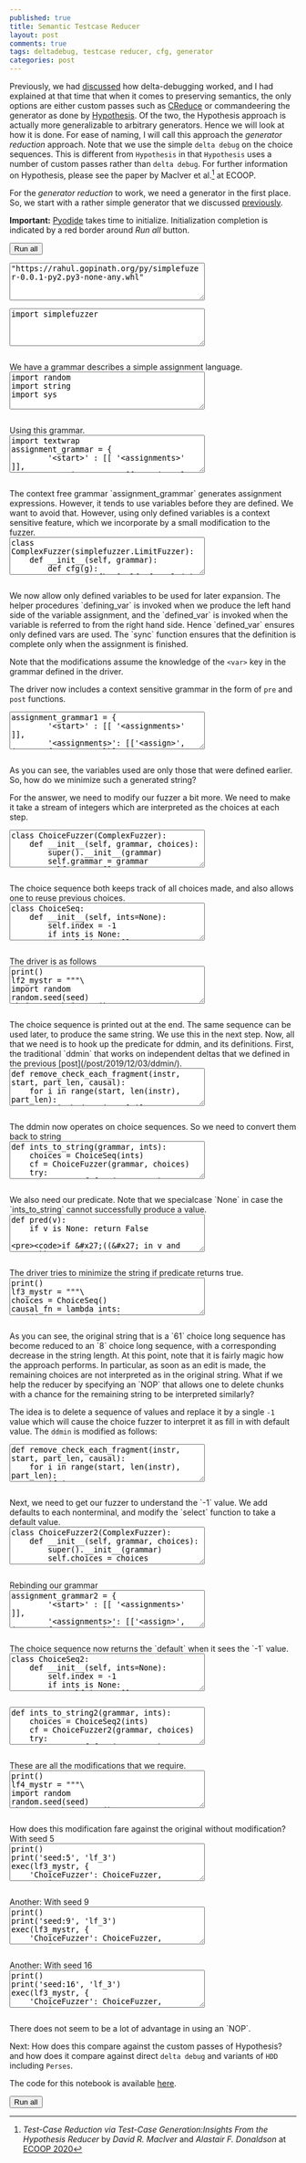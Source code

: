 ```yaml
---
published: true
title: Semantic Testcase Reducer
layout: post
comments: true
tags: deltadebug, testcase reducer, cfg, generator
categories: post
---
```

 
Previously, we had [discussed](/post/2019/12/03/ddmin/) how delta-debugging worked, and I had explained at that time that when it comes
to preserving semantics, the only options are either custom passes such as [CReduce](http://embed.cs.utah.edu/creduce/)
or commandeering the generator as done by [Hypothesis](https://github.com/HypothesisWorks/hypothesis/blob/master/hypothesis-python/src/hypothesis/internal/conjecture/shrinker.py).
Of the two, the Hypothesis approach is actually more generalizable to arbitrary generators. Hence we will look at how it is done. For ease
of naming, I will call this approach the _generator reduction_ approach. Note that we use the simple `delta debug` on the choice sequences.
This is different from `Hypothesis` in that `Hypothesis` uses a number of custom passes rather than `delta debug`. For further information
on Hypothesis, please see the paper by MacIver et al.[^mciver2020reduction] at ECOOP.

For the _generator reduction_ to work, we need a generator in the first place. So, we start with a rather simple generator that we discussed [previously](/post/2019/05/28/simplefuzzer-01/).
<script type="text/javascript">window.languagePluginUrl='/resources/pyodide/full/3.9/';</script>
<script src="/resources/pyodide/full/3.9/pyodide.js"></script>
<link rel="stylesheet" type="text/css" media="all" href="/resources/skulpt/css/codemirror.css">
<link rel="stylesheet" type="text/css" media="all" href="/resources/skulpt/css/solarized.css">
<link rel="stylesheet" type="text/css" media="all" href="/resources/skulpt/css/env/editor.css">

<script src="/resources/skulpt/js/codemirrorepl.js" type="text/javascript"></script>
<script src="/resources/skulpt/js/python.js" type="text/javascript"></script>
<script src="/resources/pyodide/js/env/editor.js" type="text/javascript"></script>

**Important:** [Pyodide](https://pyodide.readthedocs.io/en/latest/) takes time to initialize.
Initialization completion is indicated by a red border around *Run all* button.
<form name='python_run_form'>
<button type="button" name="python_run_all">Run all</button>
</form>

<form name='python_run_form'>
<textarea cols="40" rows="4" id='python_pre_edit' name='python_edit'>
"https://rahul.gopinath.org/py/simplefuzer-0.0.1-py2.py3-none-any.whl"
</textarea>
</form>

<!--
############
import simplefuzzer

############
-->
<form name='python_run_form'>
<textarea cols="40" rows="4" name='python_edit'>
import simplefuzzer
</textarea><br />
<pre class='Output' name='python_output'></pre>
<div name='python_canvas'></div>
</form>
We have a grammar describes a simple assignment language.

<!--
############
import random
import string
import sys

############
-->
<form name='python_run_form'>
<textarea cols="40" rows="4" name='python_edit'>
import random
import string
import sys
</textarea><br />
<pre class='Output' name='python_output'></pre>
<div name='python_canvas'></div>
</form>
Using this grammar.

<!--
############
import textwrap
assignment_grammar = {
        '<start>' : [[ '<assignments>' ]],
        '<assignments>': [['<assign>'],
                          ['<assign>', ';\n', '<assignments>']],
        '<assign>': [['<var>', ' = ', '<expr>']],
        '<expr>': [
            ['<expr>', ' + ', '<expr>'],
            ['<expr>', ' - ', '<expr>'],
            ['(', '<expr>', ')'],
            ['<var>'],
            ['<digit>']],
        '<digit>': [['0'], ['1']],
        '<var>': [[i] for i in string.ascii_lowercase]
}
# doing exec because we want to correctly init random seeds.
lf_mystr = """\
import random
random.seed(seed)
c = simplefuzzer.LimitFuzzer(assignment_grammar)
print(c.fuzz('<start>'))
"""
lf_mystr = textwrap.dedent(lf_mystr)
exec(lf_mystr,
        {'simplefuzzer': simplefuzzer, 'assignment_grammar': assignment_grammar},
        {'seed': 5})

############
-->
<form name='python_run_form'>
<textarea cols="40" rows="4" name='python_edit'>
import textwrap
assignment_grammar = {
        &#x27;&lt;start&gt;&#x27; : [[ &#x27;&lt;assignments&gt;&#x27; ]],
        &#x27;&lt;assignments&gt;&#x27;: [[&#x27;&lt;assign&gt;&#x27;],
                          [&#x27;&lt;assign&gt;&#x27;, &#x27;;\n&#x27;, &#x27;&lt;assignments&gt;&#x27;]],
        &#x27;&lt;assign&gt;&#x27;: [[&#x27;&lt;var&gt;&#x27;, &#x27; = &#x27;, &#x27;&lt;expr&gt;&#x27;]],
        &#x27;&lt;expr&gt;&#x27;: [
            [&#x27;&lt;expr&gt;&#x27;, &#x27; + &#x27;, &#x27;&lt;expr&gt;&#x27;],
            [&#x27;&lt;expr&gt;&#x27;, &#x27; - &#x27;, &#x27;&lt;expr&gt;&#x27;],
            [&#x27;(&#x27;, &#x27;&lt;expr&gt;&#x27;, &#x27;)&#x27;],
            [&#x27;&lt;var&gt;&#x27;],
            [&#x27;&lt;digit&gt;&#x27;]],
        &#x27;&lt;digit&gt;&#x27;: [[&#x27;0&#x27;], [&#x27;1&#x27;]],
        &#x27;&lt;var&gt;&#x27;: [[i] for i in string.ascii_lowercase]
}
# doing exec because we want to correctly init random seeds.
lf_mystr = &quot;&quot;&quot;\
import random
random.seed(seed)
c = simplefuzzer.LimitFuzzer(assignment_grammar)
print(c.fuzz(&#x27;&lt;start&gt;&#x27;))
&quot;&quot;&quot;
lf_mystr = textwrap.dedent(lf_mystr)
exec(lf_mystr,
        {&#x27;simplefuzzer&#x27;: simplefuzzer, &#x27;assignment_grammar&#x27;: assignment_grammar},
        {&#x27;seed&#x27;: 5})
</textarea><br />
<pre class='Output' name='python_output'></pre>
<div name='python_canvas'></div>
</form>
The context free grammar `assignment_grammar` generates assignment expressions. However, it tends to
use variables before they are defined. We want to avoid that. However, using only defined variables is a context sensitive feature, which we incorporate
by a small modification to the fuzzer.

<!--
############
class ComplexFuzzer(simplefuzzer.LimitFuzzer):
    def __init__(self, grammar):
        def cfg(g):
            return {k: [self.cfg_rule(r) for r in g[k]] for k in g}
        super().__init__(cfg(grammar))
        self.cfg_grammar = self.grammar
        self.grammar = grammar
        self.vars = []
        self._vars = []

    def select(self, lst):
        return random.choice(lst)

    def tree_to_str(self, val):
        return simplefuzzer.tree_to_string(val)

    def cfg_rule(self, rule):
        return [t[0] if isinstance(t, tuple) else t for t in rule]

    def gen_key(self, key, depth, max_depth):
        if key not in self.grammar: return (key, [])
        if depth > max_depth:
            clst_ = [(self.cost[key][str(self.cfg_rule(rule))], rule) for rule in self.grammar[key]]
            clst = sorted(clst_, key=lambda x: x[0])
            rules = [r for c,r in clst if c == clst[0][0]]
        else:
            rules = self.grammar[key]
        return (key, self.gen_rule(self.select(rules), depth+1, max_depth))

    def gen_rule(self, rule, depth, max_depth):
        ret = []
        for token_ in rule:
            if isinstance(token_, tuple):
                token = token_[0]
                fns = token_[1]
            else:
                token = token_
                fns = {}

            pre = fns.get('pre', lambda s, t, x: x())
            post = fns.get('post', lambda s, x: x)
            val = pre(self, token, lambda: self.gen_key(token, depth, max_depth))
            v = post(self, val)
            ret.append(v)
        return ret

    def fuzz(self, key='<start>', max_depth=10):
        return self.tree_to_str(self.gen_key(key=key, depth=0, max_depth=max_depth))

def defining_var(o, val):
    v = o.tree_to_str(val)
    o._vars.append(v)
    return val

def defined_var(o, token, val):
    assert token == '<var>'
    #v = val()
    if not o.vars:
        return ('00', [])
    else:
        return (o.select(o.vars), [])

def sync(o, val):
    o.vars.extend(o._vars)
    o._vars.clear()
    return val

############
-->
<form name='python_run_form'>
<textarea cols="40" rows="4" name='python_edit'>
class ComplexFuzzer(simplefuzzer.LimitFuzzer):
    def __init__(self, grammar):
        def cfg(g):
            return {k: [self.cfg_rule(r) for r in g[k]] for k in g}
        super().__init__(cfg(grammar))
        self.cfg_grammar = self.grammar
        self.grammar = grammar
        self.vars = []
        self._vars = []

    def select(self, lst):
        return random.choice(lst)

    def tree_to_str(self, val):
        return simplefuzzer.tree_to_string(val)

    def cfg_rule(self, rule):
        return [t[0] if isinstance(t, tuple) else t for t in rule]

    def gen_key(self, key, depth, max_depth):
        if key not in self.grammar: return (key, [])
        if depth &gt; max_depth:
            clst_ = [(self.cost[key][str(self.cfg_rule(rule))], rule) for rule in self.grammar[key]]
            clst = sorted(clst_, key=lambda x: x[0])
            rules = [r for c,r in clst if c == clst[0][0]]
        else:
            rules = self.grammar[key]
        return (key, self.gen_rule(self.select(rules), depth+1, max_depth))

    def gen_rule(self, rule, depth, max_depth):
        ret = []
        for token_ in rule:
            if isinstance(token_, tuple):
                token = token_[0]
                fns = token_[1]
            else:
                token = token_
                fns = {}

            pre = fns.get(&#x27;pre&#x27;, lambda s, t, x: x())
            post = fns.get(&#x27;post&#x27;, lambda s, x: x)
            val = pre(self, token, lambda: self.gen_key(token, depth, max_depth))
            v = post(self, val)
            ret.append(v)
        return ret

    def fuzz(self, key=&#x27;&lt;start&gt;&#x27;, max_depth=10):
        return self.tree_to_str(self.gen_key(key=key, depth=0, max_depth=max_depth))

def defining_var(o, val):
    v = o.tree_to_str(val)
    o._vars.append(v)
    return val

def defined_var(o, token, val):
    assert token == &#x27;&lt;var&gt;&#x27;
    #v = val()
    if not o.vars:
        return (&#x27;00&#x27;, [])
    else:
        return (o.select(o.vars), [])

def sync(o, val):
    o.vars.extend(o._vars)
    o._vars.clear()
    return val
</textarea><br />
<pre class='Output' name='python_output'></pre>
<div name='python_canvas'></div>
</form>
We now allow only defined variables to be used for later expansion. The helper procedures `defining_var` is invoked
when we produce the left hand side of the variable assignment, and the `defined_var` is invoked when the variable is
referred to from the right hand side. Hence `defined_var` ensures only defined vars are used. The `sync` function
ensures that the definition is complete only when the assignment is finished.

Note that the modifications assume the knowledge of the `<var>`  key in the grammar defined in the driver.

The driver now includes a context sensitive grammar in the form of `pre` and `post` functions.

<!--
############
assignment_grammar1 = {
        '<start>' : [[ '<assignments>' ]],
        '<assignments>': [['<assign>', (';\n', {'post':sync})],
                          ['<assign>', (';\n', {'post':sync}), '<assignments>']],
        '<assign>': [[('<var>', {'post':defining_var}), ' = ', '<expr>']],
        '<expr>': [
            ['<expr>', ' + ', '<expr>'],
            ['<expr>', ' - ', '<expr>'],
            ['(', '<expr>', ')'],
            [('<var>', {'pre':defined_var})],
            ['<digit>']],
        '<digit>': [['0'], ['1']],
        '<var>': [[i] for i in string.ascii_lowercase]
}
lf1_mystr = """\
import random
random.seed(seed)
c = ComplexFuzzer(assignment_grammar1)
print(c.fuzz('<start>'))
print(c.vars)
"""
lf1_mystr = textwrap.dedent(lf1_mystr)
print()
exec(lf1_mystr,
        {'ComplexFuzzer':ComplexFuzzer, 'assignment_grammar1':assignment_grammar1},
        {'seed': 6})

############
-->
<form name='python_run_form'>
<textarea cols="40" rows="4" name='python_edit'>
assignment_grammar1 = {
        &#x27;&lt;start&gt;&#x27; : [[ &#x27;&lt;assignments&gt;&#x27; ]],
        &#x27;&lt;assignments&gt;&#x27;: [[&#x27;&lt;assign&gt;&#x27;, (&#x27;;\n&#x27;, {&#x27;post&#x27;:sync})],
                          [&#x27;&lt;assign&gt;&#x27;, (&#x27;;\n&#x27;, {&#x27;post&#x27;:sync}), &#x27;&lt;assignments&gt;&#x27;]],
        &#x27;&lt;assign&gt;&#x27;: [[(&#x27;&lt;var&gt;&#x27;, {&#x27;post&#x27;:defining_var}), &#x27; = &#x27;, &#x27;&lt;expr&gt;&#x27;]],
        &#x27;&lt;expr&gt;&#x27;: [
            [&#x27;&lt;expr&gt;&#x27;, &#x27; + &#x27;, &#x27;&lt;expr&gt;&#x27;],
            [&#x27;&lt;expr&gt;&#x27;, &#x27; - &#x27;, &#x27;&lt;expr&gt;&#x27;],
            [&#x27;(&#x27;, &#x27;&lt;expr&gt;&#x27;, &#x27;)&#x27;],
            [(&#x27;&lt;var&gt;&#x27;, {&#x27;pre&#x27;:defined_var})],
            [&#x27;&lt;digit&gt;&#x27;]],
        &#x27;&lt;digit&gt;&#x27;: [[&#x27;0&#x27;], [&#x27;1&#x27;]],
        &#x27;&lt;var&gt;&#x27;: [[i] for i in string.ascii_lowercase]
}
lf1_mystr = &quot;&quot;&quot;\
import random
random.seed(seed)
c = ComplexFuzzer(assignment_grammar1)
print(c.fuzz(&#x27;&lt;start&gt;&#x27;))
print(c.vars)
&quot;&quot;&quot;
lf1_mystr = textwrap.dedent(lf1_mystr)
print()
exec(lf1_mystr,
        {&#x27;ComplexFuzzer&#x27;:ComplexFuzzer, &#x27;assignment_grammar1&#x27;:assignment_grammar1},
        {&#x27;seed&#x27;: 6})
</textarea><br />
<pre class='Output' name='python_output'></pre>
<div name='python_canvas'></div>
</form>
As you can see, the variables used are only those that were defined earlier. So, how do we minimize such a generated string?

For the answer, we need to modify our fuzzer a bit more. We need to make it take a stream of integers which are interpreted as the choices at each step.

<!--
############
class ChoiceFuzzer(ComplexFuzzer):
    def __init__(self, grammar, choices):
        super().__init__(grammar)
        self.grammar = grammar
        self.vars = []
        self._vars = []
        self.choices = choices

    def select(self, lst):
        return self.choices.choice(lst)

############
-->
<form name='python_run_form'>
<textarea cols="40" rows="4" name='python_edit'>
class ChoiceFuzzer(ComplexFuzzer):
    def __init__(self, grammar, choices):
        super().__init__(grammar)
        self.grammar = grammar
        self.vars = []
        self._vars = []
        self.choices = choices

    def select(self, lst):
        return self.choices.choice(lst)
</textarea><br />
<pre class='Output' name='python_output'></pre>
<div name='python_canvas'></div>
</form>
The choice sequence both keeps track of all choices made, and also allows one to reuse previous choices.

<!--
############
class ChoiceSeq:
    def __init__(self, ints=None):
        self.index = -1
        if ints is None:
            self.ints = []
            self.choose_new = True
        else:
            self.ints = ints
            self.choose_new = False

    def i(self):
        if self.choose_new:
            self.index += 1
            self.ints.append(random.randrange(10))
            return self.ints[self.index]
        else:
            self.index += 1
            return self.ints[self.index]

    def choice(self, lst):
        return lst[self.i() % len(lst)]

############
-->
<form name='python_run_form'>
<textarea cols="40" rows="4" name='python_edit'>
class ChoiceSeq:
    def __init__(self, ints=None):
        self.index = -1
        if ints is None:
            self.ints = []
            self.choose_new = True
        else:
            self.ints = ints
            self.choose_new = False

    def i(self):
        if self.choose_new:
            self.index += 1
            self.ints.append(random.randrange(10))
            return self.ints[self.index]
        else:
            self.index += 1
            return self.ints[self.index]

    def choice(self, lst):
        return lst[self.i() % len(lst)]
</textarea><br />
<pre class='Output' name='python_output'></pre>
<div name='python_canvas'></div>
</form>
The driver is as follows

<!--
############
print()
lf2_mystr = """\
import random
random.seed(seed)
choices = ChoiceSeq()
c = ChoiceFuzzer(assignment_grammar1, choices)
print(c.fuzz('<start>'))
print(c.vars)
print(c.choices.ints)
"""
lf2_mystr = textwrap.dedent(lf2_mystr)
exec(lf2_mystr, {'ChoiceSeq':ChoiceSeq, 'ChoiceFuzzer': ChoiceFuzzer,
    'assignment_grammar1' : assignment_grammar1}, {'seed' : 6})

############
-->
<form name='python_run_form'>
<textarea cols="40" rows="4" name='python_edit'>
print()
lf2_mystr = &quot;&quot;&quot;\
import random
random.seed(seed)
choices = ChoiceSeq()
c = ChoiceFuzzer(assignment_grammar1, choices)
print(c.fuzz(&#x27;&lt;start&gt;&#x27;))
print(c.vars)
print(c.choices.ints)
&quot;&quot;&quot;
lf2_mystr = textwrap.dedent(lf2_mystr)
exec(lf2_mystr, {&#x27;ChoiceSeq&#x27;:ChoiceSeq, &#x27;ChoiceFuzzer&#x27;: ChoiceFuzzer,
    &#x27;assignment_grammar1&#x27; : assignment_grammar1}, {&#x27;seed&#x27; : 6})
</textarea><br />
<pre class='Output' name='python_output'></pre>
<div name='python_canvas'></div>
</form>
The choice sequence is printed out at the end. The same sequence can be used later, to produce the same string. We use this
in the next step. Now, all that we need is to hook up the predicate for ddmin, and its definitions.
First, the traditional `ddmin` that works on independent deltas that we defined in the previous [post](/post/2019/12/03/ddmin/).

<!--
############
def remove_check_each_fragment(instr, start, part_len, causal):
    for i in range(start, len(instr), part_len):
        stitched =  instr[:i] + instr[i+part_len:]
        if causal(stitched): return i, stitched
    return -1, instr

def ddmin(cur_str, causal_fn):
    start, part_len = 0, len(cur_str) // 2
    while part_len >= 1:
        start, cur_str = remove_check_each_fragment(cur_str, start, part_len, causal_fn)
        if start != -1:
            if not cur_str: return ''
        else:
            start, part_len = 0, part_len // 2
    return cur_str

############
-->
<form name='python_run_form'>
<textarea cols="40" rows="4" name='python_edit'>
def remove_check_each_fragment(instr, start, part_len, causal):
    for i in range(start, len(instr), part_len):
        stitched =  instr[:i] + instr[i+part_len:]
        if causal(stitched): return i, stitched
    return -1, instr

def ddmin(cur_str, causal_fn):
    start, part_len = 0, len(cur_str) // 2
    while part_len &gt;= 1:
        start, cur_str = remove_check_each_fragment(cur_str, start, part_len, causal_fn)
        if start != -1:
            if not cur_str: return &#x27;&#x27;
        else:
            start, part_len = 0, part_len // 2
    return cur_str
</textarea><br />
<pre class='Output' name='python_output'></pre>
<div name='python_canvas'></div>
</form>
The ddmin now operates on choice sequences. So we need to convert them back to string

<!--
############
def ints_to_string(grammar, ints):
    choices = ChoiceSeq(ints)
    cf = ChoiceFuzzer(grammar, choices)
    try:
        return cf.fuzz('<start>')
    except IndexError:
        return None

############
-->
<form name='python_run_form'>
<textarea cols="40" rows="4" name='python_edit'>
def ints_to_string(grammar, ints):
    choices = ChoiceSeq(ints)
    cf = ChoiceFuzzer(grammar, choices)
    try:
        return cf.fuzz(&#x27;&lt;start&gt;&#x27;)
    except IndexError:
        return None
</textarea><br />
<pre class='Output' name='python_output'></pre>
<div name='python_canvas'></div>
</form>
We also need our predicate. Note that we specialcase `None` in case the `ints_to_string` cannot successfully produce a value.

<!--
############
def pred(v):
    if v is None: return False

    if '((' in v and '))' in v:
        return True
    return False

############
-->
<form name='python_run_form'>
<textarea cols="40" rows="4" name='python_edit'>
def pred(v):
    if v is None: return False

    if &#x27;((&#x27; in v and &#x27;))&#x27; in v:
        return True
    return False
</textarea><br />
<pre class='Output' name='python_output'></pre>
<div name='python_canvas'></div>
</form>
The driver tries to minimize the string if predicate returns true.

<!--
############
print()
lf3_mystr = """\
choices = ChoiceSeq()
causal_fn = lambda ints: pred(ints_to_string(assignment_grammar1, ints))
import random
random.seed(seed)
c = ChoiceFuzzer(assignment_grammar1, choices)
val = c.fuzz('<start>')
if pred(val):
    newv = ddmin(c.choices.ints, causal_fn)
    choices = ChoiceSeq(newv)
    cf = ChoiceFuzzer(assignment_grammar1, choices)
    print('original:')
    print(val, len(c.choices.ints))

    while True:
        newv = ddmin(cf.choices.ints, causal_fn)
        if len(newv) >= len(cf.choices.ints):
            break
        cf = ChoiceFuzzer(assignment_grammar1, ChoiceSeq(newv))

    cf = ChoiceFuzzer(assignment_grammar1, ChoiceSeq(newv))
    print('minimal:')
    print(cf.fuzz('<start>'), len(newv))
    print(cf.choices.ints)
else: print("run again")
"""
lf3_mystr = textwrap.dedent(lf3_mystr)
exec(lf3_mystr, {
    'ChoiceFuzzer': ChoiceFuzzer,
    'assignment_grammar1': assignment_grammar1,
    'ddmin': ddmin,
    'pred': pred,
    'ChoiceSeq': ChoiceSeq,
    'ints_to_string': ints_to_string,
    }, {
    'seed': 1,
        })


############
-->
<form name='python_run_form'>
<textarea cols="40" rows="4" name='python_edit'>
print()
lf3_mystr = &quot;&quot;&quot;\
choices = ChoiceSeq()
causal_fn = lambda ints: pred(ints_to_string(assignment_grammar1, ints))
import random
random.seed(seed)
c = ChoiceFuzzer(assignment_grammar1, choices)
val = c.fuzz(&#x27;&lt;start&gt;&#x27;)
if pred(val):
    newv = ddmin(c.choices.ints, causal_fn)
    choices = ChoiceSeq(newv)
    cf = ChoiceFuzzer(assignment_grammar1, choices)
    print(&#x27;original:&#x27;)
    print(val, len(c.choices.ints))

    while True:
        newv = ddmin(cf.choices.ints, causal_fn)
        if len(newv) &gt;= len(cf.choices.ints):
            break
        cf = ChoiceFuzzer(assignment_grammar1, ChoiceSeq(newv))

    cf = ChoiceFuzzer(assignment_grammar1, ChoiceSeq(newv))
    print(&#x27;minimal:&#x27;)
    print(cf.fuzz(&#x27;&lt;start&gt;&#x27;), len(newv))
    print(cf.choices.ints)
else: print(&quot;run again&quot;)
&quot;&quot;&quot;
lf3_mystr = textwrap.dedent(lf3_mystr)
exec(lf3_mystr, {
    &#x27;ChoiceFuzzer&#x27;: ChoiceFuzzer,
    &#x27;assignment_grammar1&#x27;: assignment_grammar1,
    &#x27;ddmin&#x27;: ddmin,
    &#x27;pred&#x27;: pred,
    &#x27;ChoiceSeq&#x27;: ChoiceSeq,
    &#x27;ints_to_string&#x27;: ints_to_string,
    }, {
    &#x27;seed&#x27;: 1,
        })
</textarea><br />
<pre class='Output' name='python_output'></pre>
<div name='python_canvas'></div>
</form>
As you can see, the original string that is a `61` choice long sequence has become reduced to an `8` choice long sequence, with a corresponding
decrease in the string length. At this point, note that it is fairly magic how the approach performs. In particular, as soon as an edit is made,
the remaining choices are not interpreted as in the original string. What if we help the reducer by specifying an `NOP` that allows one to delete
chunks with a chance for the remaining string to be interpreted similarly?

The idea is to delete a sequence of values and replace it by a single `-1` value which will cause the choice fuzzer to interpret it as fill in
with default value. The `ddmin` is modified as follows:

<!--
############
def remove_check_each_fragment(instr, start, part_len, causal):
    for i in range(start, len(instr), part_len):
        if i > 0:
            stitched =  instr[:i-1] + [-1] + instr[i+part_len:]
        else:
            stitched =  instr[:i] + [-1] + instr[i+part_len+1:]
        if causal(stitched): return i, stitched
    return -1, instr

############
-->
<form name='python_run_form'>
<textarea cols="40" rows="4" name='python_edit'>
def remove_check_each_fragment(instr, start, part_len, causal):
    for i in range(start, len(instr), part_len):
        if i &gt; 0:
            stitched =  instr[:i-1] + [-1] + instr[i+part_len:]
        else:
            stitched =  instr[:i] + [-1] + instr[i+part_len+1:]
        if causal(stitched): return i, stitched
    return -1, instr
</textarea><br />
<pre class='Output' name='python_output'></pre>
<div name='python_canvas'></div>
</form>
Next, we need to get our fuzzer to understand the `-1` value.
We add defaults to each nonterminal, and modify the `select` function to take a default value.

<!--
############
class ChoiceFuzzer2(ComplexFuzzer):
    def __init__(self, grammar, choices):
        super().__init__(grammar)
        self.choices = choices

        self.default = {
                '<start>': 'a=0;\n',
                '<assignments>': 'a=0;\n',
                '<assign>': 'a=0',
                '<assign>': 'a=0',
                '<expr>': '0',
                '<digit>': '0',
                '<var>': '0'
                }

    def select(self, lst, default):
        return self.choices.choice(lst, default)

    def gen_key(self, key, depth, max_depth):
        if key not in self.grammar: return (key, [])
        if depth > max_depth:
            clst_ = [(self.cost[key][str(self.cfg_rule(rule))], rule)
                    for rule in self.grammar[key]]
            clst = sorted(clst_, key=lambda x: x[0])
            rules = [r for c,r in clst if c == clst[0][0]]
        else:
            rules = self.grammar[key]
        default = self.default[key]
        return (key, self.gen_rule(self.select(rules, default), depth+1, max_depth))

def defined_var2(o, token, val):
    assert token == '<var>'
    if not o.vars:
        return ('00', [])
    else:
        return (o.select(o.vars, '000'), [])

############
-->
<form name='python_run_form'>
<textarea cols="40" rows="4" name='python_edit'>
class ChoiceFuzzer2(ComplexFuzzer):
    def __init__(self, grammar, choices):
        super().__init__(grammar)
        self.choices = choices

        self.default = {
                &#x27;&lt;start&gt;&#x27;: &#x27;a=0;\n&#x27;,
                &#x27;&lt;assignments&gt;&#x27;: &#x27;a=0;\n&#x27;,
                &#x27;&lt;assign&gt;&#x27;: &#x27;a=0&#x27;,
                &#x27;&lt;assign&gt;&#x27;: &#x27;a=0&#x27;,
                &#x27;&lt;expr&gt;&#x27;: &#x27;0&#x27;,
                &#x27;&lt;digit&gt;&#x27;: &#x27;0&#x27;,
                &#x27;&lt;var&gt;&#x27;: &#x27;0&#x27;
                }

    def select(self, lst, default):
        return self.choices.choice(lst, default)

    def gen_key(self, key, depth, max_depth):
        if key not in self.grammar: return (key, [])
        if depth &gt; max_depth:
            clst_ = [(self.cost[key][str(self.cfg_rule(rule))], rule)
                    for rule in self.grammar[key]]
            clst = sorted(clst_, key=lambda x: x[0])
            rules = [r for c,r in clst if c == clst[0][0]]
        else:
            rules = self.grammar[key]
        default = self.default[key]
        return (key, self.gen_rule(self.select(rules, default), depth+1, max_depth))

def defined_var2(o, token, val):
    assert token == &#x27;&lt;var&gt;&#x27;
    if not o.vars:
        return (&#x27;00&#x27;, [])
    else:
        return (o.select(o.vars, &#x27;000&#x27;), [])
</textarea><br />
<pre class='Output' name='python_output'></pre>
<div name='python_canvas'></div>
</form>
Rebinding our grammar

<!--
############
assignment_grammar2 = {
        '<start>' : [[ '<assignments>' ]],
        '<assignments>': [['<assign>', (';\n', {'post':sync})],
                          ['<assign>', (';\n', {'post':sync}), '<assignments>']],
        '<assign>': [[('<var>', {'post':defining_var}), ' = ', '<expr>']],
        '<expr>': [
            ['<expr>', ' + ', '<expr>'],
            ['<expr>', ' - ', '<expr>'],
            ['(', '<expr>', ')'],
            [('<var>', {'pre':defined_var2})],
            ['<digit>']],
        '<digit>': [['0'], ['1']],
        '<var>': [[i] for i in string.ascii_lowercase]
}

############
-->
<form name='python_run_form'>
<textarea cols="40" rows="4" name='python_edit'>
assignment_grammar2 = {
        &#x27;&lt;start&gt;&#x27; : [[ &#x27;&lt;assignments&gt;&#x27; ]],
        &#x27;&lt;assignments&gt;&#x27;: [[&#x27;&lt;assign&gt;&#x27;, (&#x27;;\n&#x27;, {&#x27;post&#x27;:sync})],
                          [&#x27;&lt;assign&gt;&#x27;, (&#x27;;\n&#x27;, {&#x27;post&#x27;:sync}), &#x27;&lt;assignments&gt;&#x27;]],
        &#x27;&lt;assign&gt;&#x27;: [[(&#x27;&lt;var&gt;&#x27;, {&#x27;post&#x27;:defining_var}), &#x27; = &#x27;, &#x27;&lt;expr&gt;&#x27;]],
        &#x27;&lt;expr&gt;&#x27;: [
            [&#x27;&lt;expr&gt;&#x27;, &#x27; + &#x27;, &#x27;&lt;expr&gt;&#x27;],
            [&#x27;&lt;expr&gt;&#x27;, &#x27; - &#x27;, &#x27;&lt;expr&gt;&#x27;],
            [&#x27;(&#x27;, &#x27;&lt;expr&gt;&#x27;, &#x27;)&#x27;],
            [(&#x27;&lt;var&gt;&#x27;, {&#x27;pre&#x27;:defined_var2})],
            [&#x27;&lt;digit&gt;&#x27;]],
        &#x27;&lt;digit&gt;&#x27;: [[&#x27;0&#x27;], [&#x27;1&#x27;]],
        &#x27;&lt;var&gt;&#x27;: [[i] for i in string.ascii_lowercase]
}
</textarea><br />
<pre class='Output' name='python_output'></pre>
<div name='python_canvas'></div>
</form>
The choice sequence now returns the `default` when it sees the `-1` value.

<!--
############
class ChoiceSeq2:
    def __init__(self, ints=None):
        self.index = -1
        if ints is None:
            self.ints = []
            self.choose_new = True
        else:
            self.ints = ints
            self.choose_new = False

    def i(self):
        if self.choose_new:
            self.index += 1
            self.ints.append(random.randrange(10))
            return self.ints[self.index]
        else:
            self.index += 1
            return self.ints[self.index]

    def choice(self, lst, default):
        v = self.i()
        if v == -1:
            return default
        else:
            return lst[v % len(lst)]

############
-->
<form name='python_run_form'>
<textarea cols="40" rows="4" name='python_edit'>
class ChoiceSeq2:
    def __init__(self, ints=None):
        self.index = -1
        if ints is None:
            self.ints = []
            self.choose_new = True
        else:
            self.ints = ints
            self.choose_new = False

    def i(self):
        if self.choose_new:
            self.index += 1
            self.ints.append(random.randrange(10))
            return self.ints[self.index]
        else:
            self.index += 1
            return self.ints[self.index]

    def choice(self, lst, default):
        v = self.i()
        if v == -1:
            return default
        else:
            return lst[v % len(lst)]
</textarea><br />
<pre class='Output' name='python_output'></pre>
<div name='python_canvas'></div>
</form>


<!--
############
def ints_to_string2(grammar, ints):
    choices = ChoiceSeq2(ints)
    cf = ChoiceFuzzer2(grammar, choices)
    try:
        return cf.fuzz('<start>')
    except IndexError:
        return None

############
-->
<form name='python_run_form'>
<textarea cols="40" rows="4" name='python_edit'>
def ints_to_string2(grammar, ints):
    choices = ChoiceSeq2(ints)
    cf = ChoiceFuzzer2(grammar, choices)
    try:
        return cf.fuzz(&#x27;&lt;start&gt;&#x27;)
    except IndexError:
        return None
</textarea><br />
<pre class='Output' name='python_output'></pre>
<div name='python_canvas'></div>
</form>
These are all the modifications that we require.

<!--
############
print()
lf4_mystr = """\
import random
random.seed(seed)
choices = ChoiceSeq2()

c = ChoiceFuzzer2(assignment_grammar2, choices)
val = c.fuzz('<start>')

causal_fn = lambda ints: pred(ints_to_string2(assignment_grammar2, ints))
if pred(val):
    newv = ddmin(c.choices.ints, causal_fn)
    choices = ChoiceSeq2(newv)
    cf = ChoiceFuzzer2(assignment_grammar2, choices)
    print("original:")
    print(val, len(c.choices.ints))

    while True:
        newv = ddmin(cf.choices.ints, causal_fn)
        if len(newv) >= len(cf.choices.ints):
            break
        cf = ChoiceFuzzer2(assignment_grammar2, ChoiceSeq2(newv))

    cf = ChoiceFuzzer2(assignment_grammar2, ChoiceSeq2(newv))
    print("minimal:")
    print(cf.fuzz("<start>"), len(newv))
    print(cf.choices.ints)
else: print("run again")
"""
lf4_mystr = textwrap.dedent(lf4_mystr)
exec(lf4_mystr, {
    'ChoiceFuzzer2': ChoiceFuzzer2,
    'assignment_grammar2': assignment_grammar2,
    'ddmin': ddmin,
    'pred': pred,
    'ChoiceSeq2': ChoiceSeq2,
    'ints_to_string2': ints_to_string2,
    }, {
    'seed': 1,
})

############
-->
<form name='python_run_form'>
<textarea cols="40" rows="4" name='python_edit'>
print()
lf4_mystr = &quot;&quot;&quot;\
import random
random.seed(seed)
choices = ChoiceSeq2()

c = ChoiceFuzzer2(assignment_grammar2, choices)
val = c.fuzz(&#x27;&lt;start&gt;&#x27;)

causal_fn = lambda ints: pred(ints_to_string2(assignment_grammar2, ints))
if pred(val):
    newv = ddmin(c.choices.ints, causal_fn)
    choices = ChoiceSeq2(newv)
    cf = ChoiceFuzzer2(assignment_grammar2, choices)
    print(&quot;original:&quot;)
    print(val, len(c.choices.ints))

    while True:
        newv = ddmin(cf.choices.ints, causal_fn)
        if len(newv) &gt;= len(cf.choices.ints):
            break
        cf = ChoiceFuzzer2(assignment_grammar2, ChoiceSeq2(newv))

    cf = ChoiceFuzzer2(assignment_grammar2, ChoiceSeq2(newv))
    print(&quot;minimal:&quot;)
    print(cf.fuzz(&quot;&lt;start&gt;&quot;), len(newv))
    print(cf.choices.ints)
else: print(&quot;run again&quot;)
&quot;&quot;&quot;
lf4_mystr = textwrap.dedent(lf4_mystr)
exec(lf4_mystr, {
    &#x27;ChoiceFuzzer2&#x27;: ChoiceFuzzer2,
    &#x27;assignment_grammar2&#x27;: assignment_grammar2,
    &#x27;ddmin&#x27;: ddmin,
    &#x27;pred&#x27;: pred,
    &#x27;ChoiceSeq2&#x27;: ChoiceSeq2,
    &#x27;ints_to_string2&#x27;: ints_to_string2,
    }, {
    &#x27;seed&#x27;: 1,
})
</textarea><br />
<pre class='Output' name='python_output'></pre>
<div name='python_canvas'></div>
</form>
How does this modification fare against the original without modification?
With seed 5

<!--
############
print()
print('seed:5', 'lf_3')
exec(lf3_mystr, {
    'ChoiceFuzzer': ChoiceFuzzer,
    'assignment_grammar1': assignment_grammar1,
    'ddmin': ddmin,
    'pred': pred,
    'ChoiceSeq': ChoiceSeq,
    'ints_to_string': ints_to_string,
    }, {
    'seed': 5,
        })
print('seed:5', 'lf_4')
exec(lf4_mystr, {
    'ChoiceFuzzer2': ChoiceFuzzer2,
    'assignment_grammar2': assignment_grammar2,
    'ddmin': ddmin,
    'pred': pred,
    'ChoiceSeq2': ChoiceSeq2,
    'ints_to_string2': ints_to_string2,
    }, {
    'seed': 5,
    })

############
-->
<form name='python_run_form'>
<textarea cols="40" rows="4" name='python_edit'>
print()
print(&#x27;seed:5&#x27;, &#x27;lf_3&#x27;)
exec(lf3_mystr, {
    &#x27;ChoiceFuzzer&#x27;: ChoiceFuzzer,
    &#x27;assignment_grammar1&#x27;: assignment_grammar1,
    &#x27;ddmin&#x27;: ddmin,
    &#x27;pred&#x27;: pred,
    &#x27;ChoiceSeq&#x27;: ChoiceSeq,
    &#x27;ints_to_string&#x27;: ints_to_string,
    }, {
    &#x27;seed&#x27;: 5,
        })
print(&#x27;seed:5&#x27;, &#x27;lf_4&#x27;)
exec(lf4_mystr, {
    &#x27;ChoiceFuzzer2&#x27;: ChoiceFuzzer2,
    &#x27;assignment_grammar2&#x27;: assignment_grammar2,
    &#x27;ddmin&#x27;: ddmin,
    &#x27;pred&#x27;: pred,
    &#x27;ChoiceSeq2&#x27;: ChoiceSeq2,
    &#x27;ints_to_string2&#x27;: ints_to_string2,
    }, {
    &#x27;seed&#x27;: 5,
    })
</textarea><br />
<pre class='Output' name='python_output'></pre>
<div name='python_canvas'></div>
</form>
Another:
With seed 9

<!--
############
print()
print('seed:9', 'lf_3')
exec(lf3_mystr, {
    'ChoiceFuzzer': ChoiceFuzzer,
    'assignment_grammar1': assignment_grammar1,
    'ddmin': ddmin,
    'pred': pred,
    'ChoiceSeq': ChoiceSeq,
    'ints_to_string': ints_to_string,
    }, {
    'seed': 9,
        })
print('seed:9', 'lf_4')
exec(lf4_mystr, {
    'ChoiceFuzzer2': ChoiceFuzzer2,
    'assignment_grammar2': assignment_grammar2,
    'ddmin': ddmin,
    'pred': pred,
    'ChoiceSeq2': ChoiceSeq2,
    'ints_to_string2': ints_to_string2,
    }, {
    'seed': 9,
    })

############
-->
<form name='python_run_form'>
<textarea cols="40" rows="4" name='python_edit'>
print()
print(&#x27;seed:9&#x27;, &#x27;lf_3&#x27;)
exec(lf3_mystr, {
    &#x27;ChoiceFuzzer&#x27;: ChoiceFuzzer,
    &#x27;assignment_grammar1&#x27;: assignment_grammar1,
    &#x27;ddmin&#x27;: ddmin,
    &#x27;pred&#x27;: pred,
    &#x27;ChoiceSeq&#x27;: ChoiceSeq,
    &#x27;ints_to_string&#x27;: ints_to_string,
    }, {
    &#x27;seed&#x27;: 9,
        })
print(&#x27;seed:9&#x27;, &#x27;lf_4&#x27;)
exec(lf4_mystr, {
    &#x27;ChoiceFuzzer2&#x27;: ChoiceFuzzer2,
    &#x27;assignment_grammar2&#x27;: assignment_grammar2,
    &#x27;ddmin&#x27;: ddmin,
    &#x27;pred&#x27;: pred,
    &#x27;ChoiceSeq2&#x27;: ChoiceSeq2,
    &#x27;ints_to_string2&#x27;: ints_to_string2,
    }, {
    &#x27;seed&#x27;: 9,
    })
</textarea><br />
<pre class='Output' name='python_output'></pre>
<div name='python_canvas'></div>
</form>
Another:
With seed 16

<!--
############
print()
print('seed:16', 'lf_3')
exec(lf3_mystr, {
    'ChoiceFuzzer': ChoiceFuzzer,
    'assignment_grammar1': assignment_grammar1,
    'ddmin': ddmin,
    'pred': pred,
    'ChoiceSeq': ChoiceSeq,
    'ints_to_string': ints_to_string,
    }, {
    'seed': 16,
        })
print('seed:16', 'lf_4')
exec(lf4_mystr, {
    'ChoiceFuzzer2': ChoiceFuzzer2,
    'assignment_grammar2': assignment_grammar2,
    'ddmin': ddmin,
    'pred': pred,
    'ChoiceSeq2': ChoiceSeq2,
    'ints_to_string2': ints_to_string2,
    }, {
    'seed': 16,
    })

############
-->
<form name='python_run_form'>
<textarea cols="40" rows="4" name='python_edit'>
print()
print(&#x27;seed:16&#x27;, &#x27;lf_3&#x27;)
exec(lf3_mystr, {
    &#x27;ChoiceFuzzer&#x27;: ChoiceFuzzer,
    &#x27;assignment_grammar1&#x27;: assignment_grammar1,
    &#x27;ddmin&#x27;: ddmin,
    &#x27;pred&#x27;: pred,
    &#x27;ChoiceSeq&#x27;: ChoiceSeq,
    &#x27;ints_to_string&#x27;: ints_to_string,
    }, {
    &#x27;seed&#x27;: 16,
        })
print(&#x27;seed:16&#x27;, &#x27;lf_4&#x27;)
exec(lf4_mystr, {
    &#x27;ChoiceFuzzer2&#x27;: ChoiceFuzzer2,
    &#x27;assignment_grammar2&#x27;: assignment_grammar2,
    &#x27;ddmin&#x27;: ddmin,
    &#x27;pred&#x27;: pred,
    &#x27;ChoiceSeq2&#x27;: ChoiceSeq2,
    &#x27;ints_to_string2&#x27;: ints_to_string2,
    }, {
    &#x27;seed&#x27;: 16,
    })
</textarea><br />
<pre class='Output' name='python_output'></pre>
<div name='python_canvas'></div>
</form>
There does not seem to be a lot of advantage in using an `NOP`.

Next: How does this compare against the custom passes of Hypothesis? and how does it compare against direct `delta debug` and variants of `HDD` including `Perses`.

The code for this notebook is available [here](https://github.com/rahulgopinath/rahulgopinath.github.io/blob/master/notebooks/2020-07-26-semantic-testcase-reducer.py).

[^mciver2020reduction]: *Test-Case Reduction via Test-Case Generation:Insights From the Hypothesis Reducer* by _David R. MacIver_ and _Alastair F. Donaldson_ at [ECOOP 2020](https://drmaciver.github.io/papers/reduction-via-generation-preview.pdf)

<form name='python_run_form'>
<button type="button" name="python_run_all">Run all</button>
</form>
